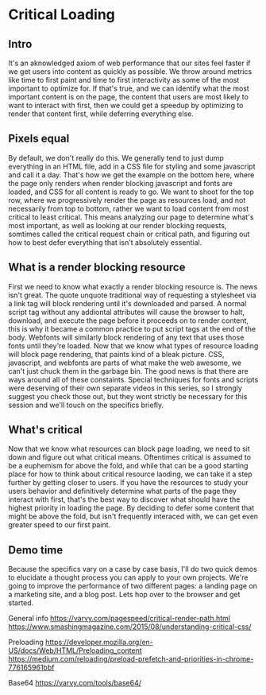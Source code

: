 # Critical Loading

## Intro
It's an aknowledged axiom of web performance that our sites feel faster if we get users into content as quickly as possible.  We throw around metrics like time to first paint and time to first interactivity as some of the most important to optimize for.  If that's true, and we can identify what the most important content is on the page, the content that users are most likely to want to interact with first, then we could get a speedup by optimizing to render that content first, while deferring everything else.

## Pixels equal
By default, we don't really do this.  We generally tend to just dump everything in an HTML file, add in a CSS file for styling and some javascript and call it a day.  That's how we get the example on the bottom here, where the page only renders when render blocking javascript and fonts are loaded, and CSS for all content is ready to go.  We want to shoot for the top row, where we progressively render the page as resources load, and not necessarily from top to bottom, rather we want to load content from most critical to least critical.  This means analyzing our page to determine what's most important, as well as looking at our render blocking requests, somtimes called the critical request chain or critical path, and figuring out how to best defer everything that isn't absolutely essential.

## What is a render blocking resource
First we need to know what exactly a render blocking resource is.  The news isn't great.  The quote unquote traditional way of requesting a stylesheet via a link tag will block rendering until it's downloaded and parsed.  A normal script tag without any addiontal attributes will cause the browser to halt, download, and execute the page before it proceeds on to render content, this is why it became a common practice to put script tags at the end of the body.  Webfonts will similarly block rendering of any text that uses those fonts until they're loaded.  Now that we know what types of resource loading will block page rendering, that paints kind of a bleak picture.  CSS, javascript, and webfonts are parts of what make the web awesome, we can't just chuck them in the garbage bin.  The good news is that there are ways around all of these constaints.  Special techniques for fonts and scripts were deserving of their own separate videos in this series, so I strongly suggest you check those out, but they wont strictly be necessary for this session and we'll touch on the specifics briefly.

## What's critical
Now that we know what resources can block page loading, we need to sit down and figure out what critical means.  Oftentimes critical is assumed to be a euphemism for above the fold, and while that can be a good starting place for how to think about critical resource laoding, we can take it a step further by getting closer to users.  If you have the resources to study your users behavior and definitively determine what parts of the page they interact with first, that's the best way to discover what should have the highest priority in loading the page.  By deciding to defer some content that might be above the fold, but isn't frequently interaced with, we can get even greater speed to our first paint.

## Demo time
Because the specifics vary on a case by case basis, I'll do two quick demos to elucidate a thought process you can apply to your own projects.  We're going to improve the performance of two different pages: a landing page on a marketing site, and a blog post.  Lets hop over to the browser and get started.










General info
https://varvy.com/pagespeed/critical-render-path.html
https://www.smashingmagazine.com/2015/08/understanding-critical-css/

Preloading
https://developer.mozilla.org/en-US/docs/Web/HTML/Preloading_content
https://medium.com/reloading/preload-prefetch-and-priorities-in-chrome-776165961bbf

Base64
https://varvy.com/tools/base64/